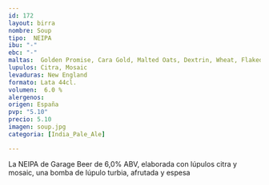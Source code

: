 ```yaml
---
id: 172
layout: birra
nombre: Soup
tipo:  NEIPA
ibu: "-"
ebc: "-"
maltas:  Golden Promise, Cara Gold, Malted Oats, Dextrin, Wheat, Flaked Oats
lupulos: Citra, Mosaic
levaduras: New England
formato: Lata 44cl.
volumen:  6.0 %
alergenos: 
origen: España
pvp: "5.10"
precio: 5.10
imagen: soup.jpg
categoria: [India_Pale_Ale]

---
```

La NEIPA de Garage Beer de 6,0% ABV, elaborada con lúpulos citra y mosaic, una bomba de lúpulo turbia, afrutada y espesa